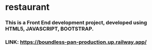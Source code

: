 # restaurant
 
### This is a Front End development project, developed using HTML5, JAVASCRIPT, BOOTSTRAP.

### LINK: https://boundless-pan-production.up.railway.app/

